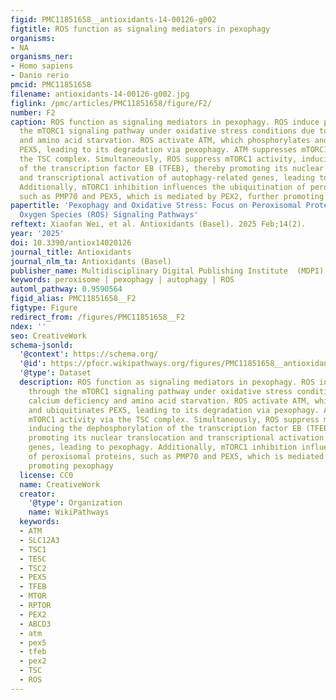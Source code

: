 ```yaml
---
figid: PMC11851658__antioxidants-14-00126-g002
figtitle: ROS function as signaling mediators in pexophagy
organisms:
- NA
organisms_ner:
- Homo sapiens
- Danio rerio
pmcid: PMC11851658
filename: antioxidants-14-00126-g002.jpg
figlink: /pmc/articles/PMC11851658/figure/F2/
number: F2
caption: ROS function as signaling mediators in pexophagy. ROS induce pexophagy through
  the mTORC1 signaling pathway under oxidative stress conditions due to calcium deficiency
  and amino acid starvation. ROS activate ATM, which phosphorylates and ubiquitinates
  PEX5, leading to its degradation via pexophagy. ATM suppresses mTORC1 activity via
  the TSC complex. Simultaneously, ROS suppress mTORC1 activity, inducing the dephosphorylation
  of the transcription factor EB (TFEB), thereby promoting its nuclear translocation
  and transcriptional activation of autophagy-related genes, leading to pexophagy.
  Additionally, mTORC1 inhibition influences the ubiquitination of peroxisomal proteins,
  such as PMP70 and PEX5, which is mediated by PEX2, further promoting pexophagy
papertitle: 'Pexophagy and Oxidative Stress: Focus on Peroxisomal Proteins and Reactive
  Oxygen Species (ROS) Signaling Pathways'
reftext: Xiaofan Wei, et al. Antioxidants (Basel). 2025 Feb;14(2).
year: '2025'
doi: 10.3390/antiox14020126
journal_title: Antioxidants
journal_nlm_ta: Antioxidants (Basel)
publisher_name: Multidisciplinary Digital Publishing Institute  (MDPI)
keywords: peroxisome | pexophagy | autophagy | ROS
automl_pathway: 0.9590564
figid_alias: PMC11851658__F2
figtype: Figure
redirect_from: /figures/PMC11851658__F2
ndex: ''
seo: CreativeWork
schema-jsonld:
  '@context': https://schema.org/
  '@id': https://pfocr.wikipathways.org/figures/PMC11851658__antioxidants-14-00126-g002.html
  '@type': Dataset
  description: ROS function as signaling mediators in pexophagy. ROS induce pexophagy
    through the mTORC1 signaling pathway under oxidative stress conditions due to
    calcium deficiency and amino acid starvation. ROS activate ATM, which phosphorylates
    and ubiquitinates PEX5, leading to its degradation via pexophagy. ATM suppresses
    mTORC1 activity via the TSC complex. Simultaneously, ROS suppress mTORC1 activity,
    inducing the dephosphorylation of the transcription factor EB (TFEB), thereby
    promoting its nuclear translocation and transcriptional activation of autophagy-related
    genes, leading to pexophagy. Additionally, mTORC1 inhibition influences the ubiquitination
    of peroxisomal proteins, such as PMP70 and PEX5, which is mediated by PEX2, further
    promoting pexophagy
  license: CC0
  name: CreativeWork
  creator:
    '@type': Organization
    name: WikiPathways
  keywords:
  - ATM
  - SLC12A3
  - TSC1
  - TESC
  - TSC2
  - PEX5
  - TFEB
  - MTOR
  - RPTOR
  - PEX2
  - ABCD3
  - atm
  - pex5
  - tfeb
  - pex2
  - TSC
  - ROS
---
```

